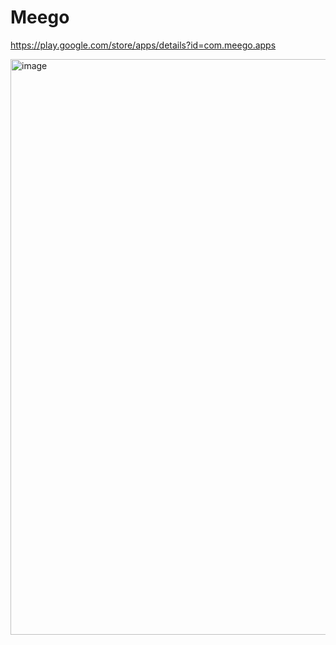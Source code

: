 # Meego
https://play.google.com/store/apps/details?id=com.meego.apps


<img width="921" alt="image" src="https://github.com/FaizanUllahDev/Meego/assets/42297811/575036ad-3f74-4e56-aa98-afc66d45c16a">
